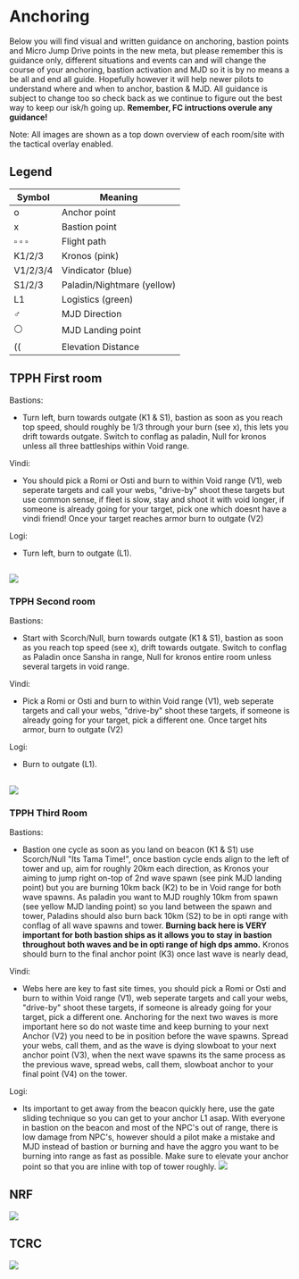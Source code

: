 # Anchoring
Below you will find visual and written guidance on anchoring, bastion points and Micro Jump Drive points in the new meta, but please remember this is guidance only, different situations and events can and will change the course of your anchoring, bastion activation and MJD so it is by no means a be all and end all guide. Hopefully however it will help newer pilots to understand where and when to anchor, bastion & MJD. All guidance is subject to change too so check back as we continue to figure out the best way to keep our isk/h going up. **Remember, FC intructions overule any guidance!**

Note: All images are shown as a top down overview of each room/site with the tactical overlay enabled.

## Legend
Symbol | Meaning
-------|--------
o | Anchor point
x | Bastion point
▫️ ▫️ ▫️ | Flight path
K1/2/3 | Kronos (pink)
V1/2/3/4 | Vindicator (blue)
S1/2/3 | Paladin/Nightmare (yellow)
L1 | Logistics (green)
♂️ | MJD Direction
:white_circle: | MJD Landing point
(( | Elevation Distance


## TPPH First room

Bastions:
* Turn left, burn towards outgate (K1 & S1), bastion as soon as you reach top speed, should roughly be 1/3 through your burn (see x), this lets you drift towards outgate. Switch to conflag as paladin, Null for kronos unless all three battleships within Void range.

Vindi:
* You should pick a Romi or Osti and burn to within Void range (V1), web seperate targets and call your webs, "drive-by" shoot these targets but use common sense, if fleet is slow, stay and shoot it with void longer, if someone is already going for your target, pick one which doesnt have a vindi friend! Once your target reaches armor burn to outgate (V2)

Logi:
*  Turn left, burn to outgate (L1). 

![](TPPH_R1.png)
---
### TPPH Second room

Bastions:
* Start with Scorch/Null, burn towards outgate (K1 & S1), bastion as soon as you reach top speed (see x), drift towards outgate. Switch to conflag as Paladin once Sansha in range, Null for kronos entire room unless several targets in void range.

Vindi:
* Pick a Romi or Osti and burn to within Void range (V1), web seperate targets and call your webs, "drive-by" shoot these targets, if someone is already going for your target, pick a different one. Once target hits armor, burn to outgate (V2)

Logi:
* Burn to outgate (L1). 

![](TPPH_R2.png)
---
### TPPH Third Room

Bastions:
* Bastion one cycle as soon as you land on beacon (K1 & S1) use Scorch/Null "Its Tama Time!", once bastion cycle ends align to the left of tower and up, aim for roughly 20km each direction, as Kronos your aiming to jump right on-top of 2nd wave spawn (see pink MJD landing point) but you are burning 10km back (K2) to be in Void range for both wave spawns. As paladin you want to MJD roughly 10km from spawn (see yellow MJD landing point) so you land between the spawn and tower, Paladins should also burn back 10km (S2) to be in opti range with conflag of all wave spawns and tower. **Burning back here is VERY important for both bastion ships as it allows you to stay in bastion throughout both waves and be in opti range of high dps ammo.** Kronos should burn to the final anchor point (K3) once last wave is nearly dead, 

Vindi:
* Webs here are key to fast site times, you should pick a Romi or Osti and burn to within Void range (V1), web seperate targets and call your webs, "drive-by" shoot these targets, if someone is already going for your target, pick a different one. Anchoring for the next two waves is more important here so do not waste time and keep burning to your next Anchor (V2) you need to be in position before the wave spawns. Spread your webs, call them, and as the wave is dying slowboat to your next anchor point (V3), when the next wave spawns its the same process as the previous wave, spread webs, call them, slowboat anchor to your final point (V4) on the tower.

Logi:
*  Its important to get away from the beacon quickly here, use the gate sliding technique so you can get to your anchor L1 asap. With everyone in bastion on the beacon and most of the NPC's out of range, there is low damage from NPC's, however should a pilot make a mistake and MJD instead of bastion or burning and have the aggro you want to be burning into range as fast as possible. Make sure to elevate your anchor point so that you are inline with top of tower roughly.
![](TPPH_R3.png)

## NRF
![](NRF.png)

## TCRC
![](TCRC.png)
